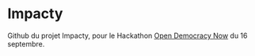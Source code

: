 # Impacty
Github du projet Impacty, pour le Hackathon [Open Democracy Now](http://opendemocracynow.net) du 16 septembre.
